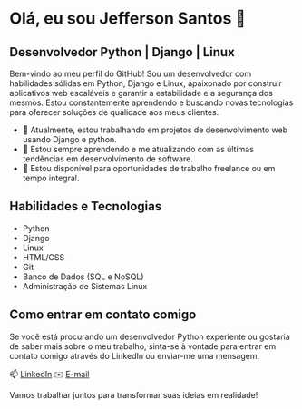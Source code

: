 # Olá, eu sou Jefferson Santos 👋
## Desenvolvedor Python | Django | Linux

Bem-vindo ao meu perfil do GitHub! Sou um desenvolvedor com habilidades sólidas em Python, Django e Linux, apaixonado por construir aplicativos web escaláveis e garantir a estabilidade e a segurança dos mesmos. Estou constantemente aprendendo e buscando novas tecnologias para oferecer soluções de qualidade aos meus clientes.

- 🔭 Atualmente, estou trabalhando em projetos de desenvolvimento web usando Django e python.
- 🌱 Estou sempre aprendendo e me atualizando com as últimas tendências em desenvolvimento de software.
- 💼 Estou disponível para oportunidades de trabalho freelance ou em tempo integral.

## Habilidades e Tecnologias

- Python
- Django
- Linux
- HTML/CSS
- Git
- Banco de Dados (SQL e NoSQL)
- Administração de Sistemas Linux

## Como entrar em contato comigo

Se você está procurando um desenvolvedor Python experiente ou gostaria de saber mais sobre o meu trabalho, sinta-se à vontade para entrar em contato comigo através do LinkedIn ou enviar-me uma mensagem.

📫 [LinkedIn](https://www.linkedin.com/in/jeffersonssantos92/)
✉️ [E-mail](mailto:seuemail@gmail.com)

Vamos trabalhar juntos para transformar suas ideias em realidade!

